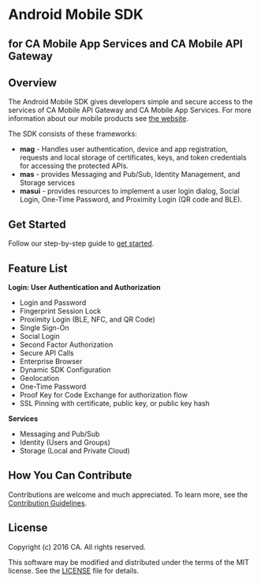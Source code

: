 # Android Mobile SDK
## for CA Mobile App Services and CA Mobile API Gateway

## Overview
The Android Mobile SDK gives developers simple and secure access to the services of CA Mobile API Gateway and CA Mobile App Services. 
For more information about our mobile products see [the website][mas.ca.com].

The SDK consists of these frameworks:
- **mag** - Handles user authentication, device and app registration, requests and local storage of certificates, keys, and token credentials for accessing the protected APIs.
- **mas** - provides Messaging and Pub/Sub, Identity Management, and Storage services
- **masui** - provides resources to implement a user login dialog, Social Login, One-Time Password, and Proximity Login (QR code and BLE).

## Get Started
Follow our step-by-step guide to [get started][get-started].

## Feature List

**Login: User Authentication and Authorization**  
- Login and Password
- Fingerprint Session Lock
- Proximity Login (BLE, NFC, and QR Code)
- Single Sign-On
- Social Login
- Second Factor Authorization
- Secure API Calls
- Enterprise Browser
- Dynamic SDK Configuration
- Geolocation
- One-Time Password
- Proof Key for Code Exchange for authorization flow
- SSL Pinning with certificate, public key, or public key hash

**Services**  
- Messaging and Pub/Sub
- Identity (Users and Groups)
- Storage (Local and Private Cloud)

## How You Can Contribute

Contributions are welcome and much appreciated. To learn more, see the [Contribution Guidelines][contributing].

## License

Copyright (c) 2016 CA. All rights reserved.

This software may be modified and distributed under the terms
of the MIT license. See the [LICENSE][license-link] file for details.

 [mag]: https://docops.ca.com/mag
 [mas.ca.com]: http://mas.ca.com/
 [docs]: http://mas.ca.com/docs/
 [blog]: http://mas.ca.com/blog/
 [get-started]: http://mas.ca.com/get-started

 [releases]: ../../releases
 [contributing]: /CONTRIBUTING.md
 [license-link]: /LICENSE
